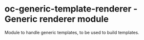 # oc-generic-template-renderer - Generic renderer module

Module to handle generic templates, to be used to build templates.
